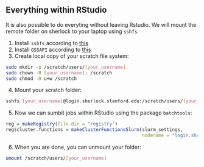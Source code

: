 ## Everything within RStudio

It is also possible to do everyting without leaving Rstudio. We will mount the remote folder on sherlock to your laptop using `sshfs`. 

1. Install `sshfs` according to [this](http://www.sherlock.stanford.edu/docs/user-guide/storage/data-transfer/#sshfs)
2. Install `GSSAPI` according to [this](http://www.sherlock.stanford.edu/docs/advanced-topics/connection/#gssapi)
3. Create local copy of your scratch file system:

```bash
sudo mkdir -p /scratch/users/[your_username]
sudo chown -R [your_username]: /scratch
sudo chmod -R u+w /scratch
```

4. Mount your scratch folder:

```bash
sshfs [your_username]@login.sherlock.stanford.edu:/scratch/users/[your_username] /scratch/users/[your_username]
```

5. Now we can sumbit jobs within RStudio using the package `batchtools`:

```r
reg = makeRegistry(file.dir = "registry")
reg$cluster.functions = makeClusterFunctionsSlurm(slurm_settings,
                                                  nodename = "login.sherlock.stanford.edu")
```

6. When you are done, you can unmount your folder:

```bash
umount /scratch/users/[your_username]
```
